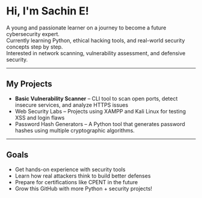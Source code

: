 # Hi, I'm Sachin E!

A young and passionate learner on a journey to become a future cybersecurity expert.  
Currently learning Python, ethical hacking tools, and real-world security concepts step by step.  
Interested in network scanning, vulnerability assessment, and defensive security.

---

## My Projects
- **Basic Vulnerability Scanner** – CLI tool to scan open ports, detect insecure services, and analyze HTTPS issues  
- Web Security Labs – Projects using XAMPP and Kali Linux for testing XSS and login flaws
- Password Hash Generators – A Python tool that generates password hashes using multiple cryptographic algorithms. 

---

## Goals
- Get hands-on experience with security tools  
- Learn how real attackers think to build better defenses  
- Prepare for certifications like CPENT in the future  
- Grow this GitHub with more Python + security projects!

